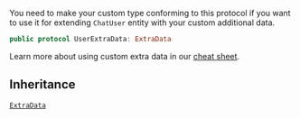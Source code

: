 
You need to make your custom type conforming to this protocol if you want to use it for extending `ChatUser` entity with your
custom additional data.

``` swift
public protocol UserExtraData: ExtraData 
```

Learn more about using custom extra data in our [cheat sheet](https://github.com/GetStream/stream-chat-swift/wiki/Cheat-Sheet#working-with-extra-data).

## Inheritance

[`ExtraData`](ExtraData)
